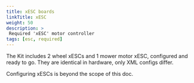 ```yaml
---
title: xESC boards
linkTitle: xESC
weight: 50
description: >
 Required 'xESC' motor controller
tags: [esc, required]
---
```


The Kit includes 2 wheel xESCs and 1 mower motor xESC, configured and ready to go. They are identical in hardware, only XML configs differ.

Configuring xESCs is beyond the scope of this doc. 
